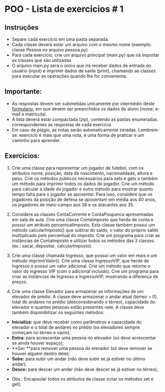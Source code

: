 # POO - Lista de exercicios \# 1

## Instruções
* Separe cada exercício em uma pasta separada.
* Cada classe deverá estar um arquivo com o mesmo nome (exemplo: classe Pessoa no arquivo pessoa.py)
* Para cada exercício, crie um arquivo principal (main.py) que irá importar as classes que são utilizadas
* O arquivo main.py será o único que irá receber dados de entrada do usuário (input) e imprimir dados de saída (print), chamando as classes para executar as operações quando lhe for conveniente.

## Importante:
* As respostas devem ser submetidas unicamente por intermédio deste [formulario](https://goo.gl/forms/9snCZKLJkDj9oM2g1), em que devem ser preenchidos os dados do aluno (nome, e-mail e matrícula).
* A lista deverá estar compactada (zip), contendo as pastas enumeradas correspondentes às respostas de cada exercício
* Em caso de plágio, as notas serão automaticamente zeradas. Lembrem-se: exercício é mais que uma nota, é uma forma de praticar e um caminho para aprender.

## Exercícios:
1. Crie uma classe para representar um jogador de futebol, com os atributos nome, posição, data de nascimento, nacionalidade, altura e peso. Crie os métodos públicos necessários para sets e gets e também um método para imprimir todos os dados do jogador. Crie um método para calcular a idade do jogador e outro método para mostrar quanto tempo falta para o jogador se aposentar. Para isso, considere que os jogadores da posição de defesa se aposentam em média aos 40 anos, os jogadores de meio-campo aos 38 e os atacantes aos 35.

2. Considere as classes ContaCorrente e ContaPoupanca apresentadas em sala de aula. Crie uma classe ContaImposto que herda de conta e possui um atributo percentualImposto. Esta classe também possui um método calcularImposto() que subtrai do saldo, o valor do próprio saldo multiplicado pelo percentual do imposto. Crie um programa para criar as instâncias de ContaImposto e utilizar todos os métodos das 3 classes (ex.: sacar, depositar, calcularImposto).

3. Crie uma classe chamada Ingresso, que possui um valor em reais e um método imprimirValor(). Crie uma classe IngressoVIP, que herda de Ingresso e possui um valor adicional. Crie um método que retorne o valor do ingresso VIP (com o adicional incluído). Crie um programa para criar as instâncias de Ingresso e IngressoVIP, mostrando a diferença de preços.

4. Crie uma classe Elevador para armazenar as informações de um elevador de prédio. A classe deve armazenar o andar atual (térreo = 0), total de andares no prédio (desconsiderando o térreo), capacidade do elevador e quantas pessoas estão presentes nele. A classe deve também disponibilizar os seguintes métodos:
  * **Inicializa:** que deve receber como parâmetros a capacidade do elevador e o total de andares no prédio (os elevadores sempre começam no térreo e vazio);
  * **Entra:** para acrescentar uma pessoa no elevador (só deve acrescentar se ainda houver espaço);
  * **Sai: **para remover uma pessoa do elevador (só deve remover se houver alguém dentro dele);
  * **Sobe:** para subir um andar (não deve subir se já estiver no último andar);
  * **Desce:** para descer um andar (não deve descer se já estiver no térreo);
  - Obs.: Encapsular todos os atributos da classe (criar os métodos set e get).
